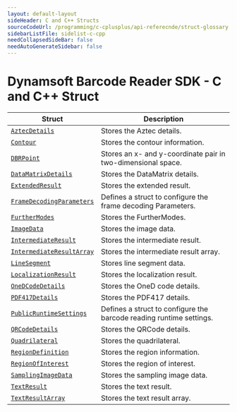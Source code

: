 ```yaml
---
layout: default-layout
sideHeader: C and C++ Structs
sourceCodeUrl: /programming/c-cplusplus/api-referecnde/struct-glossary.md
sidebarListFile: sidelist-c-cpp
needCollapsedSideBar: false
needAutoGenerateSidebar: false
---
```



# Dynamsoft Barcode Reader SDK - C and C++ Struct

 | Struct | Description |
 | ------ | ----------- |
 | [`AztecDetails`](struct/AztecDetails.md) | Stores the Aztec details. |
 | [`Contour`](struct/Contour.md) | Stores the contour information. |
 | [`DBRPoint`](struct/DBRPoint.md) | Stores an x- and y-coordinate pair in two-dimensional space. |
 | [`DataMatrixDetails`](struct/DataMatrixDetails.md) | Stores the DataMatrix details. |	
 | [`ExtendedResult`](struct/ExtendedResult.md) | Stores the extended result. |
 | [`FrameDecodingParameters`](struct/FrameDecodingParameters.md) | Defines a struct to configure the frame decoding Parameters. |
 | [`FurtherModes`](struct/FurtherModes.md) | Stores the FurtherModes. |
 | [`ImageData`](struct/ImageData.md) | Stores the image data. |
 | [`IntermediateResult`](struct/IntermediateResult.md) | Stores the intermediate result. |
 | [`IntermediateResultArray`](struct/IntermediateResultArray.md) | Stores the intermediate result array. |
 | [`LineSegment`](struct/LineSegment.md) | Stores line segment data. |
 | [`LocalizationResult`](struct/LocalizationResult.md) | Stores the localization result. |
 | [`OneDCodeDetails`](struct/OneDCodeDetails.md) | Stores the OneD code details. |
 | [`PDF417Details`](struct/PDF417Details.md) | Stores the PDF417 details. |
 | [`PublicRuntimeSettings`](struct/PublicRuntimeSettings.md) | Defines a struct to configure the barcode reading runtime settings. |
 | [`QRCodeDetails`](struct/QRCodeDetails.md) | Stores the QRCode details. |
 | [`Quadrilateral`](struct/Quadrilateral.md) | Stores the quadrilateral.  |
 | [`RegionDefinition`](struct/RegionDefinition.md) | Stores the region information. |
 | [`RegionOfInterest`](struct/RegionOfInterest.md) | Stores the region of interest. |
 | [`SamplingImageData`](struct/SamplingImageData.md) | Stores the sampling image data.  |
 | [`TextResult`](struct/TextResult.md) | Stores the text result. |
 | [`TextResultArray`](struct/TextResultArray.md) | Stores the text result array. |
